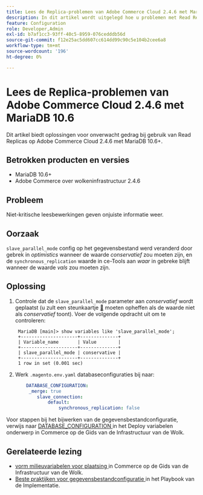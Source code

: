 ```yaml
---
title: Lees de Replica-problemen van Adobe Commerce Cloud 2.4.6 met MariaDB 10.6
description: In dit artikel wordt uitgelegd hoe u problemen met Read Replicas op Adobe Commerce Cloud 2.4.6 met MariaDB 10.6 kunt oplossen.
feature: Configuration
role: Developer,Admin
exl-id: b7af1cc3-93ff-40c5-8959-076cedddb56d
source-git-commit: f12e25ac5dd607cc614dd99c90c5e104b2cee6a8
workflow-type: tm+mt
source-wordcount: '196'
ht-degree: 0%

---
```


# Lees de Replica-problemen van Adobe Commerce Cloud 2.4.6 met MariaDB 10.6

Dit artikel biedt oplossingen voor onverwacht gedrag bij gebruik van Read Replicas op Adobe Commerce Cloud 2.4.6 met MariaDB 10.6+.

## Betrokken producten en versies

* MariaDB 10.6+
* Adobe Commerce over wolkeninfrastructuur 2.4.6

## Probleem

Niet-kritische leesbewerkingen geven onjuiste informatie weer.

## Oorzaak

`slave_parallel_mode` config op het gegevensbestand werd veranderd door gebrek in *optimistics* wanneer de waarde *conservatief* zou moeten zijn, en de `synchronous_replication` waarde in ce-Tools aan *waar* in gebreke blijft wanneer de waarde *vals* zou moeten zijn.

## Oplossing

1. Controle dat de `slave_parallel_mode` parameter aan *conservatief* wordt geplaatst (u zult een steunkaartje [&#128279;](/docs/commerce-knowledge-base/kb/help-center-guide/magento-help-center-user-guide.html?lang=en#submit-ticket) moeten opheffen als de waarde niet als *conservatief* toont).  Voer de volgende opdracht uit om te controleren:

   ```
    MariaDB [main]> show variables like 'slave_parallel_mode';
    +---------------------+--------------+
    | Variable_name       | Value        |
    +---------------------+--------------+
    | slave_parallel_mode | conservative |
    +---------------------+--------------+
    1 row in set (0.001 sec)
   ```

1. Werk `.magento.env.yaml` databaseconfiguraties bij naar:

   ```yaml
       DATABASE_CONFIGURATION:
        _merge: true
           slave_connection:
               default:
                   synchronous_replication: false
   ```



Voor stappen bij het bijwerken van de gegevensbestandconfiguratie, verwijs naar [ DATABASE_CONFIGURATION ](https://experienceleague.adobe.com/docs/commerce-cloud-service/user-guide/configure/env/stage/variables-deploy.html?lang=nl-NL#database_configuration) in het Deploy variabelen onderwerp in Commerce op de Gids van de Infrastructuur van de Wolk.


## Gerelateerde lezing

* [ vorm milieuvariabelen voor plaatsing ](/docs/commerce-cloud-service/user-guide/configure/env/configure-env-yaml.html) in Commerce op de Gids van de Infrastructuur van de Wolk.
* [ Beste praktijken voor gegevensbestandconfiguratie ](/docs/commerce-operations/implementation-playbook/best-practices/planning/database-on-cloud.html) in het Playbook van de Implementatie.
